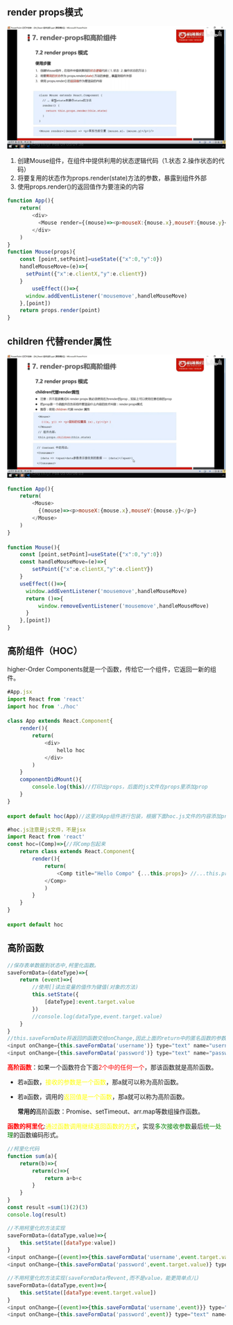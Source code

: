 ## render props模式

![rend-props模式](images/render-props模式.jpg)

1. 创建Mouse组件，在组件中提供利用的状态逻辑代码（1.状态 2.操作状态的代码）
2. 将要复用的状态作为props.render(state)方法的参数，暴露到组件外部
3. 使用props.render()的返回值作为要渲染的内容
```javascript
function App(){
    return(
        <div>
          <Mouse render={(mouse)=><p>mouseX:{mouse.x},mouseY:{mouse.y}</p>}>
        </div>
    )
}
function Mouse(props){
    const [point,setPoint]=useState({"x":0,"y":0})
    handleMouseMove=(e)=>{
      setPoint({"x":e.clientX,"y":e.clientY})
    }
        useEffect(()=>{
      window.addEventListener('mousemove',handleMouseMove)
    },[point])
    return props.render(point) 
}
```
## children 代替render属性

![children-render](images/children代替render属性.jpg)

```javascript
function App(){
    return(
        <Mouse>
          {(mouse)=><p>mouseX:{mouse.x},mouseY:{mouse.y}</p>}
        </Mouse>
    )
}

function Mouse(){
    const [point,setPoint]=useState({"x":0,"y":0})
    const handleMouseMove=(e)=>{
        setPoint({"x":e.clientX,"y":e.clientY})
    }
    useEffect(()=>{
      window.addEventListener('mousemove',handleMouseMove)
      return ()=>{
          window.removeEventListener('mousemove',handleMouseMove)
      }
    },[point])
}
```

## 高阶组件（HOC）

higher-Order Components就是一个函数，传给它一个组件，它返回一新的组件。

```javascript
#App.jsx
import React from 'react'
import hoc from './hoc'

class App extends React.Component{
    render(){
        return(
            <div>
                hello hoc
            </div>
        )
    }
    componentDidMount(){
        console.log(this)//打印出props，后面的js文件在props里添加prop
    }
}

export default hoc(App)//这里对App组件进行包装，根据下面hoc.js文件的内容添加prop
```

```javascript
#hoc.js注意是js文件，不是jsx
import React from 'react'
const hoc=(Comp)=>{//将Comp包起来
    return class extends React.Component{
        render(){
            return(
                <Comp title="Hello Compo" {...this.props}> //...this.props将原来的属性放到该位置
            </Comp>
            )
        }
    }
}

export default hoc
```
## 高阶函数
```javascript
//保存表单数据到状态中,柯里化函数。
saveFormData=(dateType)=>{
    return (event)=>{
        //使用[]读出变量的值作为键值(对象的方法)
        this.setState({
            [dateType]:event.target.value
        })
        //console.log(dataType,event.target.value)
    }
}
//this.saveFormDate将返回的函数交给onChange,因此上面的return中的匿名函数的参数是event
<input onChange={this.saveFormData('username')} type="text" name="username" />
<input onChange={this.saveFormData('password')} type="text" name="password" />
```
**<font color=red>高阶函数</font>**：如果一个函数符合下面<font color=red>2个中的任何一个</font>，那该函数就是高阶函数。
- 若a函数，<font color=yellow>接收的参数是一个函数</font>，那a就可以称为高阶函数。
- 若a函数，调用的<font color=yellow>返回值是一个函数</font>，那a就可以称为高阶函数。

  **常用的**高阶函数：Promise、setTimeout、arr.map等数组操作函数。

**<font color=red>函数的柯里化</font>**:<font color=yellow>通过函数调用继续返回函数的方式</font>，实现<font color=green>多次接收参数</font>最后<font color=green>统一处理</font>的函数编码形式。
```javascript
//柯里化代码
function sum(a){
    return(b)=>{
        return(c)=>{
            return a+b+c
        }
    }
}
const result =sum(1)(2)(3)
console.log(result)
```
```javascript
//不用柯里化的方法实现
saveFormData=(dataType,value)=>{
    this.setState([dataType:value])
}
<input onChange={(event)=>{this.saveFormData('username',event.target.value)}} type="text" name="username"/>
<input onChange={this.saveFormData('password',event.target.value)} type="text" name="password" />
```
```javascript
//不用柯里化的方法实现(saveFormData传event,而不是value，能更简单点儿)
saveFormData=(dataType,event)=>{
    this.setState([dataType:event.target.value])
}
<input onChange={(event)=>{this.saveFormData('username',event)}} type="text" name="username"/>
<input onChange={this.saveFormData('password',event)} type="text" name="password" />
```